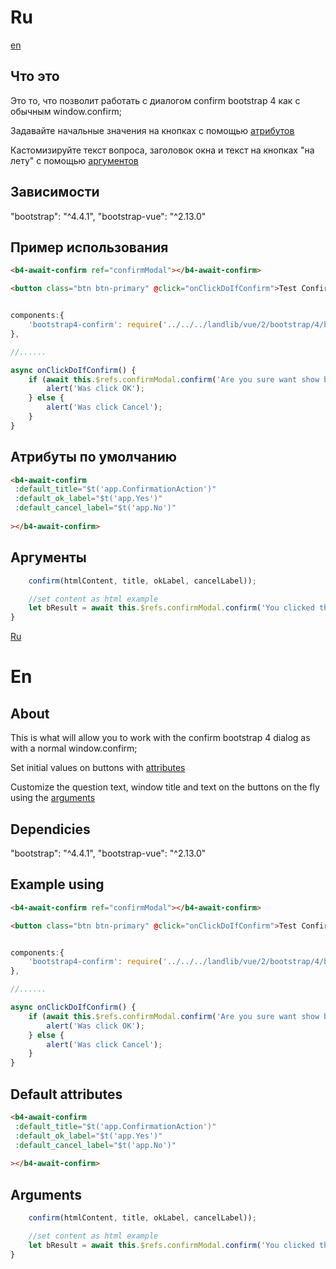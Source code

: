 # Ru

[en](#en)

## Что это

Это то, что позволит работать с диалогом confirm bootstrap 4 как с обычным window.confirm;

Задавайте начальные значения на кнопках с помощью [атрибутов](#атрибуты-по-умолчанию)

Кастомизируйте текст вопроса, заголовок окна и текст на кнопках "на лету" с помощью [аргументов](#аргументы)

## Зависимости

"bootstrap": "^4.4.1",
"bootstrap-vue": "^2.13.0"


## Пример использования

````html
<b4-await-confirm ref="confirmModal"></b4-await-confirm>

<button class="btn btn-primary" @click="onClickDoIfConfirm">Test Confirm</button>

````

````javascript

components:{
	'bootstrap4-confirm': require('../../../landlib/vue/2/bootstrap/4/bootstrap4confirm/bootstrap4Confirm').default
},

//......

async onClickDoIfConfirm() {
	if (await this.$refs.confirmModal.confirm('Are you sure want show browser alert(0)?')) {
		alert('Was click OK');
	} else {
		alert('Was click Cancel');
	}
}
````

## Атрибуты по умолчанию

````html
<b4-await-confirm
 :default_title="$t('app.ConfirmationAction')"
 :default_ok_label="$t('app.Yes')"
 :default_cancel_label="$t('app.No')"
 
></b4-await-confirm>
````

## Аргументы

````javascript
	confirm(htmlContent, title, okLabel, cancelLabel));

	//set content as html example
	let bResult = await this.$refs.confirmModal.confirm('You clicked the button.</p><p>Are you sure want show browser alert(0)?</p>')
}
````



[Ru](#ru)

# En

## About

This is what will allow you to work with the confirm bootstrap 4 dialog as with a normal window.confirm;

Set initial values on buttons with [attributes](#default-attributes)

Customize the question text, window title and text on the buttons on the fly using the [arguments](#arguments)

## Dependicies

"bootstrap": "^4.4.1",
"bootstrap-vue": "^2.13.0"


## Example using

````html
<b4-await-confirm ref="confirmModal"></b4-await-confirm>

<button class="btn btn-primary" @click="onClickDoIfConfirm">Test Confirm</button>

````

````javascript

components:{
	'bootstrap4-confirm': require('../../../landlib/vue/2/bootstrap/4/bootstrap4confirm/bootstrap4Confirm').default
},

//......

async onClickDoIfConfirm() {
	if (await this.$refs.confirmModal.confirm('Are you sure want show browser alert(0)?')) {
		alert('Was click OK');
	} else {
		alert('Was click Cancel');
	}
}
````

## Default attributes

````html
<b4-await-confirm
 :default_title="$t('app.ConfirmationAction')"
 :default_ok_label="$t('app.Yes')"
 :default_cancel_label="$t('app.No')"
 
></b4-await-confirm>
````

## Arguments

````javascript
	confirm(htmlContent, title, okLabel, cancelLabel));

	//set content as html example
	let bResult = await this.$refs.confirmModal.confirm('You clicked the button.</p><p>Are you sure want show browser alert(0)?</p>')
}
````



